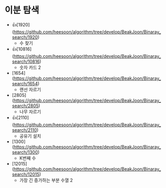 이분 탐색
==========================================================================================
* 👍[1920] (https://github.com/heesoon/algorithm/tree/develop/BeakJoon/Binaray_search/1920)
  * 수 찾기
* 👍[10816] (https://github.com/heesoon/algorithm/tree/develop/BeakJoon/Binaray_search/10816)
  * 숫자 카드 2
* [1654] (https://github.com/heesoon/algorithm/tree/develop/BeakJoon/Binaray_search/1654)
  * 랜선 자르기
* [2805] (https://github.com/heesoon/algorithm/tree/develop/BeakJoon/Binaray_search/2805)
  * 나무 자르기
* 👍[2110] (https://github.com/heesoon/algorithm/tree/develop/BeakJoon/Binaray_search/2110)
  * 공유기 설치
* [1300] (https://github.com/heesoon/algorithm/tree/develop/BeakJoon/Binaray_search/1300)
  * K번째 수
* [12015] (https://github.com/heesoon/algorithm/tree/develop/BeakJoon/Binaray_search/12015)
  * 가장 긴 증가하는 부분 수열 2